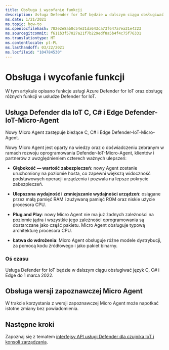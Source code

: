 ```yaml
---
title: Obsługa i wycofanie funkcji
description: Usługa Defender for IoT będzie w dalszym ciągu obsługiwać język C, C# i Edge do 1 marca 2022.
ms.date: 1/21/2021
ms.topic: how-to
ms.openlocfilehash: 782e2e8ab0c54e21da643ca73f647a7ea21e4223
ms.sourcegitcommit: f611b3f57027a21f7b229edf8a5b4f4c75f76331
ms.translationtype: MT
ms.contentlocale: pl-PL
ms.lasthandoff: 03/22/2021
ms.locfileid: "104784530"
---
```

# <a name="feature-support-and-retirement"></a>Obsługa i wycofanie funkcji

W tym artykule opisano funkcje usługi Azure Defender for IoT oraz obsługę różnych funkcji w usłudze Defender for IoT.

## <a name="defender-for-iot-c-c-and-edge-defender-iot-micro-agent-deprecation"></a>Usługa Defender dla IoT C, C# i Edge Defender-IoT-Micro-Agent

Nowy Micro Agent zastępuje bieżące C, C# i Edge Defender-IoT-Micro-Agent.  

Nowy Micro Agent jest oparty na wiedzy oraz o doświadczeniu zebranym w ramach rozwoju oprogramowania Defender-IoT-Micro-Agent, klientów i partnerów z uwzględnieniem czterech ważnych ulepszeń: 

- **Głębokość — wartość zabezpieczeń**: nowy Agent zostanie uruchomiony na poziomie hosta, co zapewni większą widoczność podstawowych operacji urządzenia i pozwala na lepsze pokrycie zabezpieczeń.

- **Ulepszona wydajność i zmniejszanie wydajności urządzeń**: osiągane przez małą pamięć RAM i zużywaną pamięć ROM oraz niskie użycie procesora CPU.  

- **Plug and Play**: nowy Micro Agent nie ma już żadnych zależności na poziomie jądra i wszystkie jego zależności oprogramowania są dostarczane jako część pakietu. Micro Agent obsługuje typową architekturę procesora CPU.

- **Łatwa do wdrożenia**: Micro Agent obsługuje różne modele dystrybucji, za pomocą kodu źródłowego i jako pakiet binarny. 

### <a name="timeline"></a>Oś czasu 

Usługa Defender for IoT będzie w dalszym ciągu obsługiwać język C, C# i Edge do 1 marca 2022. 

## <a name="micro-agent-preview-support"></a>Obsługa wersji zapoznawczej Micro Agent

W trakcie korzystania z wersji zapoznawczej Micro Agent może napotkać istotne zmiany bez powiadomienia.

## <a name="next-steps"></a>Następne kroki

Zapoznaj się z tematem [interfejsy API usługi Defender dla czujnika IoT i konsoli zarządzania](references-work-with-defender-for-iot-apis.md).